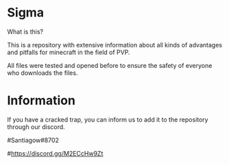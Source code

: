 # Sigma
What is this?

This is a repository with extensive information about all kinds of advantages and pitfalls for minecraft in the field of PVP.

All files were tested and opened before to ensure the safety of everyone who downloads the files.

# Information
If you have a cracked trap, you can inform us to add it to the repository through our discord.


#Santiagow#8702

#https://discord.gg/M2ECcHw9Zt
